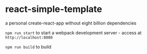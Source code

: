 # react-simple-template
a personal create-react-app without eight billion dependencies

`npm run start` to start a webpack development server - access at `http://localhost:8080`

`npm run build` to build
